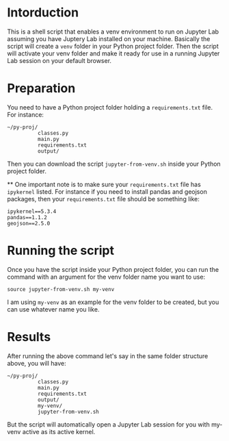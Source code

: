 # Intorduction

This is a shell script that enables a venv environment to run on Jupyter Lab assuming you have Juptery Lab installed on your machine. Basically the script will create a `venv` folder in your Python project folder. Then the script will activate your venv folder and make it ready for use in a running Jupyter Lab session on your default browser.


# Preparation

You need to have a Python project folder holding a `requirements.txt` file. For instance:

```
~/py-proj/
          classes.py
          main.py
          requirements.txt
          output/
```

Then you can download the script `jupyter-from-venv.sh` inside your Python project folder.


** One important note is to make sure your `requirements.txt` file has `ipykernel` listed. For instance if you need to install pandas and geojson packages, then your `requirements.txt` file should be something like:

```
ipykernel==5.3.4
pandas==1.1.2
geojson==2.5.0
```

# Running the script

Once you have the script inside your Python project folder, you can run the command with an argument for the venv folder name you want to use:

`source jupyter-from-venv.sh my-venv`

I am using `my-venv` as an example for the venv folder to be created, but you can use whatever name you like.


# Results

After running the above command let's say in the same folder structure above, you will have:

```
~/py-proj/
          classes.py
          main.py
          requirements.txt
          output/
          my-venv/
          jupyter-from-venv.sh
```

But the script will automatically open a Jupyter Lab session for you with my-venv active as its active kernel.



